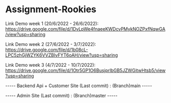 # Assignment-Rookies

Link Demo week 1 (20/6/2022 - 26/6/2022): https://drive.google.com/file/d/1DvLpWe4fnaeeKWDcvPMykNOZPxfNqwGA/view?usp=sharing

Link Demo week 2 (27/6/2022 - 3/7/2022): https://drive.google.com/file/d/1b08cL-LPC5zhGjWZYK6VVZBIvFYT6oAH/view?usp=sharing

Link Demo week 3 (4/7/2022 - 10/7/2022): https://drive.google.com/file/d/1Otr5GP1O6BusjprlbGB5JZWGitwHtsb5/view?usp=sharing

----- Backend Api + Customer Site (Last commit) : (Branch)main -----

----- Admin Site (Last commit) : (Branch)master -----
